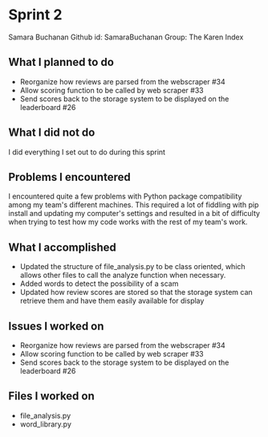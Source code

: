 # Sprint 2
Samara Buchanan
Github id: SamaraBuchanan
Group: The Karen Index

## What I planned to do
- Reorganize how reviews are parsed from the webscraper #34
- Allow scoring function to be called by web scraper #33
- Send scores back to the storage system to be displayed on the leaderboard #26

## What I did not do
I did everything I set out to do during this sprint

## Problems I encountered
I encountered quite a few problems with Python package compatibility among my team's different machines. 
This required a lot of fiddling with pip install and updating my computer's settings and resulted in a bit
of difficulty when trying to test how my code works with the rest of my team's work.

## What I accomplished
- Updated the structure of file_analysis.py to be class oriented, which allows other files to call the analyze function when necessary.
- Added words to detect the possibility of a scam
- Updated how review scores are stored so that the storage system can retrieve them and have them easily available for display 

## Issues I worked on
- Reorganize how reviews are parsed from the webscraper #34
- Allow scoring function to be called by web scraper #33
- Send scores back to the storage system to be displayed on the leaderboard #26

## Files I worked on 
- file_analysis.py
- word_library.py

